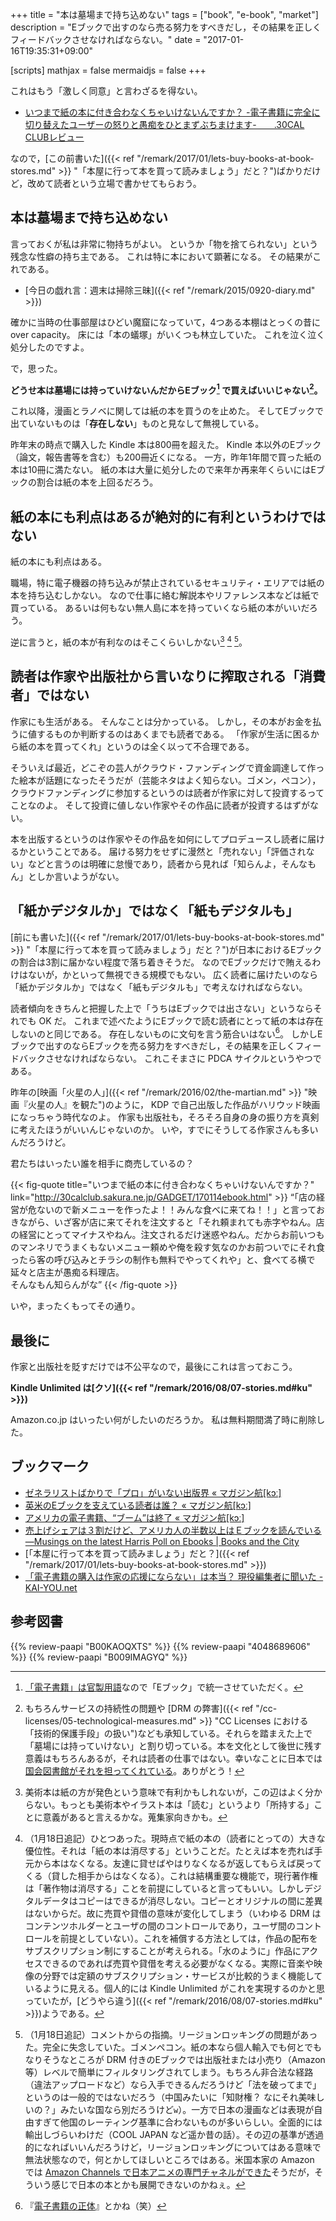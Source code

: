 +++
title = "本は墓場まで持ち込めない"
tags = ["book", "e-book", "market"]
description = "Eブックで出すのなら売る努力をすべきだし，その結果を正しくフィードバックさせなければならない。"
date = "2017-01-16T19:35:31+09:00"

[scripts]
  mathjax = false
  mermaidjs = false
+++

これはもう「激しく同意」と言わざるを得ない。

- [いつまで紙の本に付き合わなくちゃいけないんですか？ -電子書籍に完全に切り替えたユーザーの怒りと愚痴をひとまずぶちまけます-　　.30CAL CLUBレビュー](http://30calclub.sakura.ne.jp/GADGET/170114ebook.html)

なので，[この前書いた]({{< ref "/remark/2017/01/lets-buy-books-at-book-stores.md" >}} "「本屋に行って本を買って読みましょう」だと？")ばかりだけど，改めて読者という立場で書かせてもらおう。

## 本は墓場まで持ち込めない

言っておくが私は非常に物持ちがよい。
というか「物を捨てられない」という残念な性癖の持ち主である。
これは特に本において顕著になる。
その結果がこれである。

- [今日の戯れ言：週末は掃除三昧]({{< ref "/remark/2015/0920-diary.md" >}})

確かに当時の仕事部屋はひどい魔窟になっていて，4つある本棚はとっくの昔に over capacity。
床には「本の蟻塚」がいくつも林立していた。
これを泣く泣く処分したのですよ。

で，思った。

**どうせ本は墓場には持っていけないんだからEブック[^eb] で買えばいいじゃない[^eb2]。**

[^eb]: [「電子書籍」は官製用語](http://wired.jp/2013/08/02/farewell-ebooks/ "さようなら、「電子書籍」｜WIRED.jp")なので「Eブック」で統一させていただく。
[^eb2]: もちろんサービスの持続性の問題や [DRM の弊害]({{< ref "/cc-licenses/05-technological-measures.md" >}} "CC Licenses における「技術的保護手段」の扱い")なども承知している。それらを踏まえた上で「墓場には持っていけない」と割り切っている。本を文化として後世に残す意義はもちろんあるが，それは読者の仕事ではない。幸いなことに日本では[国会図書館がそれを担ってくれている](http://www.ndl.go.jp/jp/aboutus/deposit/dbdemo.html "電子書籍・電子雑誌収集実証実験事業｜国立国会図書館―National Diet Library")。ありがとう！

これ以降，漫画とラノベに関しては紙の本を買うのを止めた。
そしてEブックで出ていないものは「**存在しない**」ものと見なして無視している。

昨年末の時点で購入した Kindle 本は800冊を超えた。
Kindle 本以外のEブック（論文，報告書等を含む）も200冊近くになる。
一方，昨年1年間で買った紙の本は10冊に満たない。
紙の本は大量に処分したので来年か再来年くらいにはEブックの割合は紙の本を上回るだろう。

## 紙の本にも利点はあるが絶対的に有利というわけではない

紙の本にも利点はある。

職場，特に電子機器の持ち込みが禁止されているセキュリティ・エリアでは紙の本を持ち込むしかない。
なので仕事に絡む解説本やリファレンス本などは紙で買っている。
あるいは何もない無人島に本を持っていくなら紙の本がいいだろう。

逆に言うと，紙の本が有利なのはそこくらいしかない[^eb3] [^eb3b] [^eb3c]。

[^eb3]: 美術本は紙の方が発色という意味で有利かもしれないが，この辺はよく分からない。もっとも美術本やイラスト本は「読む」というより「所持する」ことに意義があると言えるかな。蒐集家向きかも。

[^eb3b]: （1月18日追記）ひとつあった。現時点で紙の本の（読者にとっての）大きな優位性。それは「紙の本は消尽する」ということだ。たとえば本を売れば手元から本はなくなる。友達に貸せばやはりなくなるが返してもらえば戻ってくる（貸した相手からはなくなる）。これは結構重要な機能で，現行著作権は「著作物は消尽する」ことを前提にしていると言ってもいい。しかしデジタルデータはコピーはできるが消尽しない。コピーとオリジナルの間に差異はないからだ。故に売買や貸借の意味が変化してしまう（いわゆる DRM はコンテンツホルダーとユーザの間のコントロールであり，ユーザ間のコントロールを前提としていない）。これを補償する方法としては，作品の配布をサブスクリプション制にすることが考えられる。「水のように」作品にアクセスできるのであれば売買や貸借を考える必要がなくなる。実際に音楽や映像の分野では定額のサブスクリプション・サービスが比較的うまく機能しているように見える。個人的には Kindle Unlimited がこれを実現するのかと思っていたが，[どうやら違う]({{< ref "/remark/2016/08/07-stories.md#ku" >}})ようである。

[^eb3c]: （1月18日追記）コメントからの指摘。リージョンロッキングの問題があった。完全に失念していた。ゴメンペコン。紙の本なら個人輸入でも何とでもなりそうなところが DRM 付きのEブックでは出版社または小売り（Amazon 等）レベルで簡単にフィルタリングされてしまう。もちろん非合法な経路（違法アップロードなど）なら入手できるんだろうけど「法を破ってまで」というのは一般的ではないだろう（中国みたいに「知財権？ なにそれ美味しいの？」みたいな国なら別だろうけど`w`）。一方で日本の漫画などは表現が自由すぎて他国のレーティング基準に合わないものが多いらしい。全面的には輸出しづらいわけだ（COOL JAPAN など遥か昔の話）。その辺の基準が透過的になればいいんだろうけど，リージョンロッキングについてはある意味で無法状態なので，何とかしてほしいところではある。米国本家の Amazon では [Amazon Channels で日本アニメの専門チャネルができた](http://jp.techcrunch.com/2017/01/13/20170112amazon-launches-the-first-of-its-own-subscription-vod-channels-anime-strike/ "AmazonがAmazon Channelsに自主チャネルを創設（最初はアニメ専門チャネル）…テレビビジネスをディスラプトか | TechCrunch Japan")そうだが，そういう感じで日本の本とかも展開できないのかねぇ。

## 読者は作家や出版社から言いなりに搾取される「消費者」ではない

作家にも生活がある。
そんなことは分かっている。
しかし，その本がお金を払うに値するものか判断するのはあくまでも読者である。
「作家が生活に困るから紙の本を買ってくれ」というのは全く以って不合理である。

そういえば最近，どこぞの芸人がクラウド・ファンディングで資金調達して作った絵本が話題になったそうだが（芸能ネタはよく知らない。ゴメン，ペコン），クラウドファンディングに参加するというのは読者が作家に対して投資するってことなのよ。
そして投資に値しない作家やその作品に読者が投資するはずがない。

本を出版するというのは作家やその作品を如何にしてプロデュースし読者に届けるかということである。
届ける努力をせずに漫然と「売れない」「評価されない」などと言うのは明確に怠慢であり，読者から見れば「知らんよ，そんなもん」としか言いようがない。

## 「紙かデジタルか」ではなく「紙もデジタルも」

[前にも書いた]({{< ref "/remark/2017/01/lets-buy-books-at-book-stores.md" >}} "「本屋に行って本を買って読みましょう」だと？")が日本におけるEブックの割合は3割に届かない程度で落ち着きそうだ。
なのでEブックだけで賄えるわけはないが，かといって無視できる規模でもない。
広く読者に届けたいのなら「紙かデジタルか」ではなく「紙もデジタルも」で考えなければならない。

読者傾向をきちんと把握した上で「うちはEブックでは出さない」というならそれでも OK だ。
これまで述べたようにEブックで読む読者にとって紙の本は存在しないのと同じである。
存在しないものに文句を言う筋合いはない[^eb4]。
しかしEブックで出すのならEブックを売る努力をすべきだし，その結果を正しくフィードバックさせなければならない。
これこそまさに PDCA サイクルというやつである。

[^eb4]: 『[電子書籍の正体](http://agora-web.jp/archives/1134014.html "『電子書籍の正体』の正体？？ – アゴラ")』とかね（笑）

昨年の[映画「火星の人」]({{< ref "/remark/2016/02/the-martian.md" >}} "映画『火星の人』を観た")のように， KDP で自己出版した作品がハリウッド映画になっちゃう時代なのよ。
作家も出版社も，そろそろ自身の身の振り方を真剣に考えたほうがいいんじゃないのか。
いや，すでにそうしてる作家さんも多いんだろうけど。

君たちはいったい誰を相手に商売しているの？

{{< fig-quote title="いつまで紙の本に付き合わなくちゃいけないんですか？" link="http://30calclub.sakura.ne.jp/GADGET/170114ebook.html" >}}
<q>「店の経営が危ないので新メニューを作ったよ！！みんな食べに来てね！！」と言っておきながら、いざ客が店に来てそれを注文すると「それ頼まれても赤字やねん。店の経営にとってマイナスやねん。注文されるだけ迷惑やねん。だからお前いつものマンネリでうまくもないメニュー頼めや俺を殺す気なのかお前ついでにそれ食ったら客の呼び込みとチラシの制作も無料でやってくれや」と、食べてる横で延々と店主が愚痴る料理店。<br>
そんなもん知らんがな</q>
{{< /fig-quote >}}

いや，まったくもってその通り。

## 最後に

作家と出版社を貶すだけでは不公平なので，最後にこれは言っておこう。

**Kindle Unlimited は[クソ]({{< ref "/remark/2016/08/07-stories.md#ku" >}})**

Amazon.co.jp はいったい何がしたいのだろうか。
私は無料期間満了時に削除した。

## ブックマーク

- [ゼネラリストばかりで「プロ」がいない出版界 « マガジン航[kɔː]](https://magazine-k.jp/2016/01/26/beyond-cool-japan-02/)
- [英米のEブックを支えている読者は誰？ « マガジン航[kɔː]](https://magazine-k.jp/2016/05/24/beyond-cool-japan-06/)
- [アメリカの電子書籍、“ブーム”は終了 « マガジン航[kɔː]](https://magazine-k.jp/2014/04/08/end-of-ebook-boom/)
- [売上げシェアは３割だけど、アメリカ人の半数以上はＥブックを読んでいる—Musings on the latest Harris Poll on Ebooks | Books and the City](http://oharakay.com/archives/3487)
- [「本屋に行って本を買って読みましょう」だと？]({{< ref "/remark/2017/01/lets-buy-books-at-book-stores.md" >}})
- [「電子書籍の購入は作家の応援にならない」は本当？ 現役編集者に聞いた - KAI-YOU.net](http://kai-you.net/article/37959)

## 参考図書

{{% review-paapi "B00KAOQXTS" %}} <!-- アメリカの電子書籍“ブーム”は今 -->
{{% review-paapi "4048689606" %}} <!-- ルポ 電子書籍大国アメリカ -->
{{% review-paapi "B009IMAGYQ" %}} <!-- 犬とハサミは使いよう -->
